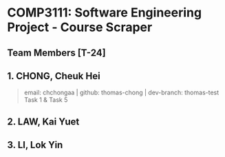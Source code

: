 # COMP3111: Software Engineering Project - Course Scraper

## Team Members [T-24]

## 1. CHONG, Cheuk Hei
> email: chchongaa | github: thomas-chong | dev-branch: thomas-test
> Task 1 & Task 5
## 2. LAW, Kai Yuet

## 3. LI, Lok Yin